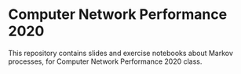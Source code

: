 # Computer Network Performance 2020
This repository contains slides and exercise notebooks about Markov processes, for Computer Network Performance 2020 class.
